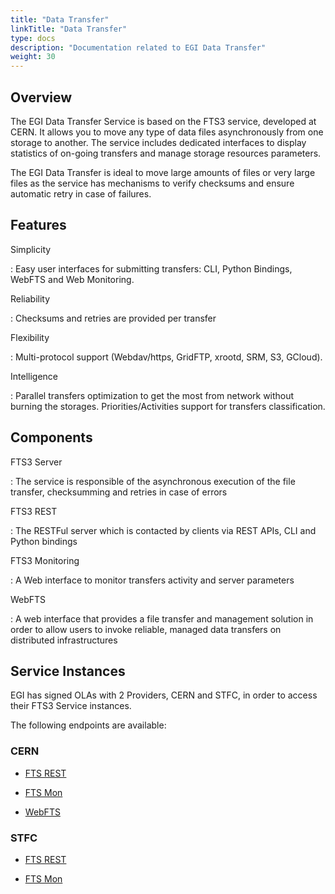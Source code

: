 ```yaml
---
title: "Data Transfer"
linkTitle: "Data Transfer"
type: docs
description: "Documentation related to EGI Data Transfer"
weight: 30
---
```


## Overview 

The EGI Data Transfer Service is based on the FTS3 service, developed at CERN. It allows you to move any type of data files asynchronously from one storage to another. The service includes dedicated interfaces to display statistics of on-going transfers and manage storage resources parameters.

The EGI  Data Transfer is ideal to move large amounts of files or very large files as the service has mechanisms to verify checksums and ensure automatic retry in case of failures.

## Features

Simplicity

: Easy user interfaces for submitting transfers:  CLI, Python Bindings, WebFTS and Web Monitoring.  

Reliability

: Checksums and retries are provided per transfer

Flexibility

: Multi-protocol support (Webdav/https, GridFTP, xrootd, SRM, S3, GCloud). 

Intelligence

: Parallel transfers optimization to get the most from network without burning the storages. Priorities/Activities support for transfers classification. 

## Components 

FTS3 Server 

: The service is responsible of the asynchronous execution of the file transfer, checksumming and retries in case of errors

FTS3 REST  

: The RESTFul server which is contacted by clients via REST APIs, CLI and Python bindings


FTS3 Monitoring  

: A Web interface to  monitor transfers activity and server parameters
 

WebFTS

: A web interface that provides a file transfer and management solution in order to allow users to invoke reliable, managed data transfers on distributed infrastructures

## Service Instances

EGI has signed OLAs with 2 Providers, CERN and STFC, in order to access their FTS3 Service instances.

The following endpoints are available:

### CERN

- [FTS REST](https://fts3-public.cern.ch:8446/)

- [FTS Mon](https://fts3-public.cern.ch/fts3/ftsmon/#/)

- [WebFTS](https://webfts.cern.ch/)

### STFC

- [FTS REST](https://lcgfts3.gridpp.rl.ac.uk:8446)

- [FTS Mon](https://lcgfts3.gridpp.rl.ac.uk:8449/fts3/ftsmon/#/)

